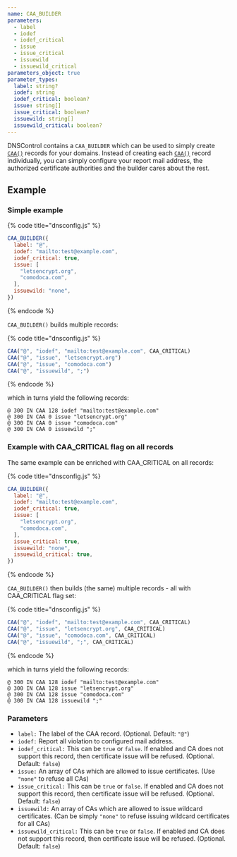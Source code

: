 ```yaml
---
name: CAA_BUILDER
parameters:
  - label
  - iodef
  - iodef_critical
  - issue
  - issue_critical
  - issuewild
  - issuewild_critical
parameters_object: true
parameter_types:
  label: string?
  iodef: string
  iodef_critical: boolean?
  issue: string[]
  issue_critical: boolean?
  issuewild: string[]
  issuewild_critical: boolean?
---
```


DNSControl contains a `CAA_BUILDER` which can be used to simply create
[`CAA()`](../domain/CAA.md) records for your domains. Instead of creating each [`CAA()`](../domain/CAA.md) record
individually, you can simply configure your report mail address, the
authorized certificate authorities and the builder cares about the rest.

## Example

### Simple example

{% code title="dnsconfig.js" %}
```javascript
CAA_BUILDER({
  label: "@",
  iodef: "mailto:test@example.com",
  iodef_critical: true,
  issue: [
    "letsencrypt.org",
    "comodoca.com",
  ],
  issuewild: "none",
})
```
{% endcode %}

`CAA_BUILDER()` builds multiple records:

{% code title="dnsconfig.js" %}
```javascript
CAA("@", "iodef", "mailto:test@example.com", CAA_CRITICAL)
CAA("@", "issue", "letsencrypt.org")
CAA("@", "issue", "comodoca.com")
CAA("@", "issuewild", ";")
```
{% endcode %}

which in turns yield the following records:

```text
@ 300 IN CAA 128 iodef "mailto:test@example.com"
@ 300 IN CAA 0 issue "letsencrypt.org"
@ 300 IN CAA 0 issue "comodoca.com"
@ 300 IN CAA 0 issuewild ";"
```

### Example with CAA_CRITICAL flag on all records

The same example can be enriched with CAA_CRITICAL on all records:

{% code title="dnsconfig.js" %}
```javascript
CAA_BUILDER({
  label: "@",
  iodef: "mailto:test@example.com",
  iodef_critical: true,
  issue: [
    "letsencrypt.org",
    "comodoca.com",
  ],
  issue_critical: true,
  issuewild: "none",
  issuewild_critical: true,
})
```
{% endcode %}

`CAA_BUILDER()` then builds (the same) multiple records - all with CAA_CRITICAL flag set:

{% code title="dnsconfig.js" %}
```javascript
CAA("@", "iodef", "mailto:test@example.com", CAA_CRITICAL)
CAA("@", "issue", "letsencrypt.org", CAA_CRITICAL)
CAA("@", "issue", "comodoca.com", CAA_CRITICAL)
CAA("@", "issuewild", ";", CAA_CRITICAL)
```
{% endcode %}

which in turns yield the following records:

```text
@ 300 IN CAA 128 iodef "mailto:test@example.com"
@ 300 IN CAA 128 issue "letsencrypt.org"
@ 300 IN CAA 128 issue "comodoca.com"
@ 300 IN CAA 128 issuewild ";"
```


### Parameters

* `label:` The label of the CAA record. (Optional. Default: `"@"`)
* `iodef:` Report all violation to configured mail address.
* `iodef_critical:` This can be `true` or `false`. If enabled and CA does not support this record, then certificate issue will be refused. (Optional. Default: `false`)
* `issue:` An array of CAs which are allowed to issue certificates. (Use `"none"` to refuse all CAs)
* `issue_critical:` This can be `true` or `false`. If enabled and CA does not support this record, then certificate issue will be refused. (Optional. Default: `false`)
* `issuewild:` An array of CAs which are allowed to issue wildcard certificates. (Can be simply `"none"` to refuse issuing wildcard certificates for all CAs)
* `issuewild_critical:` This can be `true` or `false`. If enabled and CA does not support this record, then certificate issue will be refused. (Optional. Default: `false`)
